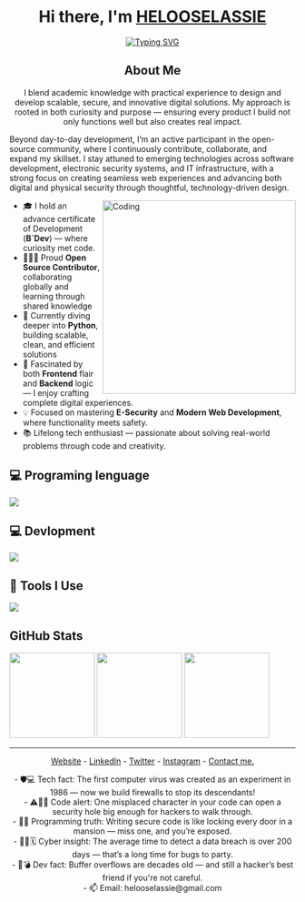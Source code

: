 <h1 align="center"> Hi there, I'm <a href="https://www.linkedin.com/in/selassieheloo">HELOOSELASSIE</a> </h1>

<!-- Typing effect -->
<p align="center">
  <a href="https://git.io/typing-svg">
    <img src="https://readme-typing-svg.demolab.com?font=Fira+Code&pause=1000&center=true&vCenter=true&width=1000&lines=Blending+theory+with+real-world+dev+skills;Designing+scalable+%26+secure+digital+solutions;Driven+by+curiosity+%26+impact;Open+source+collaborator+%7C+Lifelong+learner;Exploring+security%2C+software%2C+%26+IT+infrastructure;Crafting+seamless+web+%26+tech-driven+experiences" alt="Typing SVG" />
  </a>
  <h2 align="center">About Me</h2>
  <p align="center">I blend academic knowledge with practical experience to design and develop scalable, secure, and innovative digital solutions. My approach is rooted in both curiosity and purpose — ensuring every product I build not only functions well but also creates real impact.

Beyond day-to-day development, I’m an active participant in the open-source community, where I continuously contribute, collaborate, and expand my skillset. I stay attuned to emerging technologies across software development, electronic security systems, and IT infrastructure, with a strong focus on creating seamless web experiences and advancing both digital and physical security through thoughtful, technology-driven design.</p>
</p>


<img align="right" alt="Coding" min-width="300px" max-width="200px" width="340px" src="https://user-images.githubusercontent.com/74038190/225813708-98b745f2-7d22-48cf-9150-083f1b00d6c9.gif" />


<!-- About me -->

- 🎓  I hold an advance certificate of Development (**B`Dev**) — where curiosity met code.
- 🧑🏿‍💻 Proud **Open Source Contributor**, collaborating globally and learning through shared knowledge
- 🌱 Currently diving deeper into **Python**, building scalable, clean, and efficient solutions
- 👀 Fascinated by both **Frontend** flair and **Backend** logic — I enjoy crafting complete digital experiences.
- 💡 Focused on mastering **E-Security** and **Modern Web Development**, where functionality meets safety.
- 📚 Lifelong tech enthusiast — passionate about solving real-world problems through code and creativity.


<!-- Tech Stack -->

## 💻 Programing lenguage

<p align="left">
  <a href="https://skillicons.dev">
    <img src="https://skillicons.dev/icons?i=c,python,js" />
  </a>
</p>

<!-- Devlopment -->

## 💻 Devlopment

<p align="left">
  <a href="https://skillicons.dev">
    <img src="https://skillicons.dev/icons?i=html,css,tailwind" />
  </a>
</p>

<!-- Tools -->

## 🔧 Tools I Use

<p align="left">
  <a href="https://skillicons.dev">
    <img src="https://skillicons.dev/icons?i=powershell,vscode,git,github,linux,vercel" />
  </a>
</p>

<!-- Certification Badges

## Certification Badges 🪶
<div style='display:flex; align-items:center; gap: 10px;' align='left'>
<a href="https://api.badgr.io/public/assertions/wr0NTzwXSZiEuORGzNlwVg?identity__email=patidhrubaraj%40gmail.com"> </a>
<img src="Assets/Postman - Postman.png" width="100px" height="100px" />
</div>
 -->

<!-- GitHub Stats -->
<h2 align="left">
GitHub Stats
</h2>

<div align="left">
  <img src="https://github-readme-stats.vercel.app/api?username=helooselassie&show_icons=true&theme=radical&hide_border=true&include_all_commits=true&count_private=true" height="150" />
   <img src="https://github-readme-stats.vercel.app/api/top-langs/?username=helooselassie&layout=compact&theme=radical&hide_border=true&langs_count=8" height="150" />
  <img src="https://github-readme-stats.vercel.app/api/top-langs/?username=helooselassie&theme=vue&show_icons=true&hide_border=true&layout=compact" height="150" />
<!--    ![helooselassie's Stats](https://github-readme-stats.vercel.app/api?username=helooselassie&theme=vue&show_icons=true&hide_border=true&count_private=true)
   ![helooselassie's Streak](https://github-readme-streak-stats.herokuapp.com/?user=helooselassie&theme=vue&hide_border=true)
   ![helooselassie's Top Languages](https://github-readme-stats.vercel.app/api/top-langs/?username=helooselassie&theme=vue&show_icons=true&hide_border=true&layout=compact) -->
  

---

<p align="center">
  <a href="https://seldatasolutions.com/">Website</a> -
  <a href="https://www.linkedin.com/in/selassieheloo">LinkedIn</a> -
  <a href="https://x.com/selassieheloo">Twitter</a> -   
  <a href="https://www.instagram.com/selassieheloo/">Instagram</a> -
  <a href="https://wa.me/+233240301853">Contact me.</a>
 
</p>

<p align="center">
- 🛡️💻 Tech fact: The first computer virus was created as an experiment in 1986 — now we build firewalls to stop its descendants!<br>
- ⚠️👨‍💻 Code alert: One misplaced character in your code can open a security hole big enough for hackers to walk through.<br>
- 🔐🏰 Programming truth: Writing secure code is like locking every door in a mansion — miss one, and you’re exposed.<br>
- 🕵️‍♂️🗓️ Cyber insight: The average time to detect a data breach is over 200 days — that’s a long time for bugs to party.<br>
- 🐞💣 Dev fact: Buffer overflows are decades old — and still a hacker’s best friend if you're not careful.<br>
- 📫 Email: helooselassie@gmail.com
</p>
